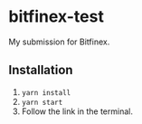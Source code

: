 # bitfinex-test

My submission for Bitfinex.

## Installation

1. `yarn install`
2. `yarn start`
3. Follow the link in the terminal.
